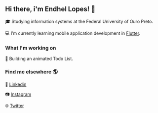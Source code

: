## Hi there, i'm Endhel Lopes! 👋

:mortar_board: Studying information systems at the Federal University of Ouro Preto.

:computer: I’m currently learning mobile application development in [Flutter](https://flutter.dev/docs).

### What I'm working on

:iphone: Building an animated Todo List.

### Find me elsewhere :earth_americas:

:briefcase: [Linkedin](https://linkedin.com/endhellopes)

:camera: [Instagram](https://instagram.com/endhellopes)

🌐 [Twitter](https://twitter.com/endhellopes98)
